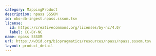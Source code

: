 ```yaml
---
category: MappingProduct
description: npass SSSOM
id: obo-db-ingest.npass.sssom.tsv
license:
  id: https://creativecommons.org/licenses/by-nc/4.0/
  label: CC-BY-NC
name: npass SSSOM
url: https://w3id.org/biopragmatics/resources/npass/npass.sssom.tsv
layout: product_detail
---
```

